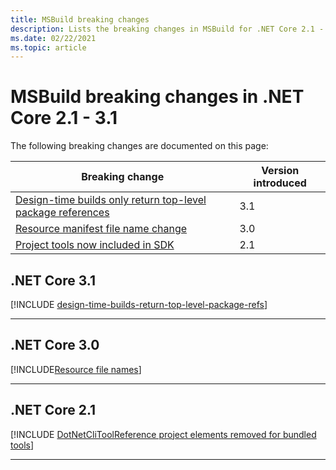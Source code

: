 ```yaml
---
title: MSBuild breaking changes
description: Lists the breaking changes in MSBuild for .NET Core 2.1 - 3.1.
ms.date: 02/22/2021
ms.topic: article
---
```

# MSBuild breaking changes in .NET Core 2.1 - 3.1

The following breaking changes are documented on this page:

| Breaking change | Version introduced |
| - | - |
| [Design-time builds only return top-level package references](#design-time-builds-only-return-top-level-package-references) | 3.1 |
| [Resource manifest file name change](#resource-manifest-file-name-change) | 3.0 |
| [Project tools now included in SDK](#project-tools-now-included-in-sdk) | 2.1 |

## .NET Core 3.1

[!INCLUDE [design-time-builds-return-top-level-package-refs](../../../includes/core-changes/msbuild/3.1/design-time-builds-return-top-level-package-refs.md)]

***

## .NET Core 3.0

[!INCLUDE[Resource file names](../../../includes/core-changes/msbuild/3.0/resource-manifest-name.md)]

***

## .NET Core 2.1

[!INCLUDE [DotNetCliToolReference project elements removed for bundled tools](../../../includes/core-changes/msbuild/2.1/dotnetclitoolreference.md)]

***
